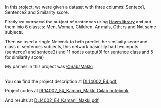 In this project, we were given a dataset with three columns: Sentece1, Sentence2 and Similarity score.

Firstly we extracted the subject of sentences using [Hazm library](https://github.com/sobhe/hazm) and put them into 6 classes: Men, Woman, Children, Animals, Others and Not same subjects.

Then we used a single Network to both predict the similarity score and class of sentences subjects, this network basically had two inputs (sentence1 and sentece2) and 11 nodes output(6 for sentence class and 5 for similarity score)


My partner in this project was [@SabaMakki](https://github.com/SabaMakki)
<br></br>

You can find the project description at [DL14002_E4.pdf](./DL14002_E4.pdf),

Project codes at [DL14002_E4_Kamani_Makki Colab notebook](https://colab.research.google.com/drive/1WncAjma7aalIxkEsbm_0uYQO7BZHWYOo?usp=sharing),

And results at  [DL14002_E4_Kamani_Makki.pdf](./DL14002_E4_Kamani_Makki.pdf)
